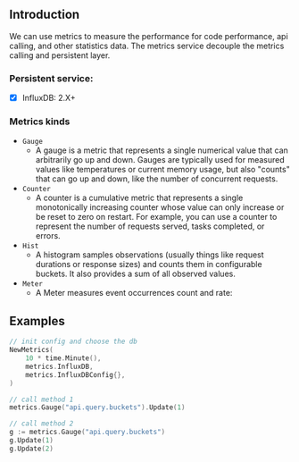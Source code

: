 ## Introduction
We can use metrics to measure the performance for code performance, api calling, and other statistics data. The metrics service decouple the metrics calling and persistent layer.

### Persistent service:
- [x] InfluxDB: 2.X+

### Metrics kinds
- `Gauge`
  - A gauge is a metric that represents a single numerical value that can arbitrarily go up and down. Gauges are typically used for measured values like temperatures or current memory usage, but also "counts" that can go up and down, like the number of concurrent requests.
- `Counter`
  - A counter is a cumulative metric that represents a single monotonically increasing counter whose value can only increase or be reset to zero on restart. For example, you can use a counter to represent the number of requests served, tasks completed, or errors.
- `Hist`
  - A histogram samples observations (usually things like request durations or response sizes) and counts them in configurable buckets. It also provides a sum of all observed values.
- `Meter`
  - A Meter measures event occurrences count and rate:

## Examples
```go
// init config and choose the db
NewMetrics(
    10 * time.Minute(),
    metrics.InfluxDB,
    metrics.InfluxDBConfig{},
)

// call method 1
metrics.Gauge("api.query.buckets").Update(1)

// call method 2
g := metrics.Gauge("api.query.buckets")
g.Update(1)
g.Update(2)

```